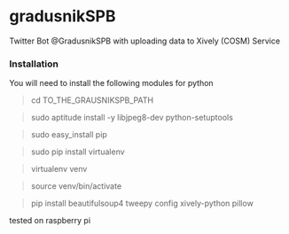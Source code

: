 gradusnikSPB
============

Twitter Bot @GradusnikSPB with uploading data to Xively (COSM) Service

### Installation

You will need to install the following modules for python
> cd TO_THE_GRAUSNIKSPB_PATH

> sudo aptitude install -y libjpeg8-dev python-setuptools

> sudo easy_install pip

> sudo pip install virtualenv

> virtualenv venv

> source venv/bin/activate

> pip install beautifulsoup4 tweepy config xively-python pillow

tested on raspberry pi
